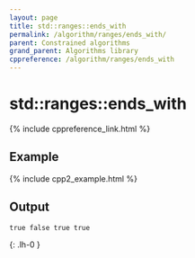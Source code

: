 ```yaml
---
layout: page
title: std::ranges::ends_with
permalink: /algorithm/ranges/ends_with/
parent: Constrained algorithms
grand_parent: Algorithms library
cppreference: /algorithm/ranges/ends_with
---
```

# std::ranges::ends_with

{% include cppreference_link.html %}

## Example

{% include cpp2_example.html %}

## Output

```
true false true true
```
{: .lh-0 }